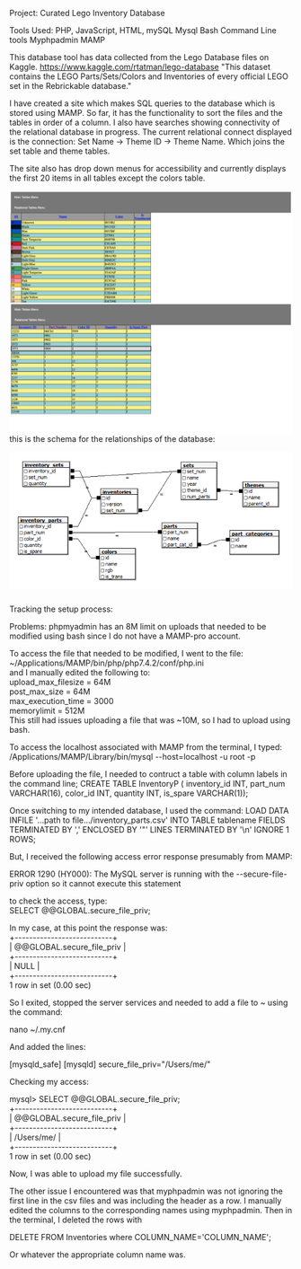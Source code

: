 Project: Curated Lego Inventory Database

Tools Used:
PHP, JavaScript, HTML, mySQL
Mysql Bash Command Line tools
Myphpadmin
MAMP


This database tool has data collected from the Lego Database files on Kaggle. https://www.kaggle.com/rtatman/lego-database
"This dataset contains the LEGO Parts/Sets/Colors and Inventories of every official LEGO set in the Rebrickable database."

I have created a site which makes SQL queries to the database which is stored using MAMP. So far, it has the functionality to sort the files and the tables in order of a column. I also have searches showing connectivity of the relational database in progress. The current relational connect displayed is the connection:
Set Name -> Theme ID -> Theme Name. Which joins the set table and theme tables.

The site also has drop down menus for accessibility and currently displays the first 20 items in all tables except the colors table.

<p><img align="left" src="https://raw.githubusercontent.com/jbrdge/PHP/master/PHP-001.png"></p>
<p><img align="left" src="https://raw.githubusercontent.com/jbrdge/PHP/master/PHP-002.png"></p>

this is the schema for the relationships of the database:

<p width=100%><img align="left" src="https://github.com/jbrdge/PHP/blob/master/Lego%20SQL%20DATABASE/LegoDatabase/1599/downloads_schema.png"></p>

<br><br><br><br><br><br><br><br><br><br><br><br><br><br><br><br>
Tracking the setup process:

Problems: phpmyadmin has an 8M limit on uploads that needed to be modified using bash since I do not have a MAMP-pro account.

To access the file that needed to be modified, I went to the file: <br>
~/Applications/MAMP/bin/php/php7.4.2/conf/php.ini<br>
and I manually edited the following to: <br>
upload_max_filesize = 64M<br>
post_max_size = 64M<br>
max_execution_time = 3000<br>
memorylimit = 512M<br>
This still had issues uploading a file that was ~10M, so I had to upload using bash.

To access the localhost associated with MAMP from the terminal, I typed:
/Applications/MAMP/Library/bin/mysql --host=localhost -u root -p

Before uploading the file, I needed to contruct a table with column labels in the command line;
CREATE TABLE InventoryP ( inventory_id INT, part_num VARCHAR(16), color_id INT, quantity INT, is_spare VARCHAR(1));

Once switching to my intended database, I used the command:
LOAD DATA INFILE '…path to file…/inventory_parts.csv' INTO TABLE tablename FIELDS TERMINATED BY ',' ENCLOSED BY '"' LINES TERMINATED BY '\n' IGNORE 1 ROWS;

But, I received the following access error response presumably from MAMP:

ERROR 1290 (HY000): The MySQL server is running with the --secure-file-priv option so it cannot execute this statement

to check the access, type:<br>
SELECT @@GLOBAL.secure_file_priv;<br>

In my case, at this point the response was:<br>
+---------------------------+<br>
| @@GLOBAL.secure_file_priv |<br>
+---------------------------+<br>
| NULL                      |<br>
+---------------------------+<br>
1 row in set (0.00 sec)<br>

So I exited, stopped the server services and needed to add a file to ~ using the command: 

nano ~/.my.cnf

And added the lines:

[mysqld_safe]
[mysqld]
secure_file_priv="/Users/me/"

Checking my access:

mysql> SELECT @@GLOBAL.secure_file_priv;<br>
+---------------------------+<br>
| @@GLOBAL.secure_file_priv |<br>
+---------------------------+<br>
| /Users/me/                |<br>
+---------------------------+<br>
1 row in set (0.00 sec)<br>

Now, I was able to upload my file successfully.

The other issue I encountered was that myphpadmin was not ignoring the first line in the csv files and was including the header as a row. I manually edited the columns to the corresponding names using myphpadmin. Then in the terminal, I deleted the rows with

DELETE FROM Inventories where COLUMN_NAME='COLUMN_NAME';

Or whatever the appropriate column name was.

